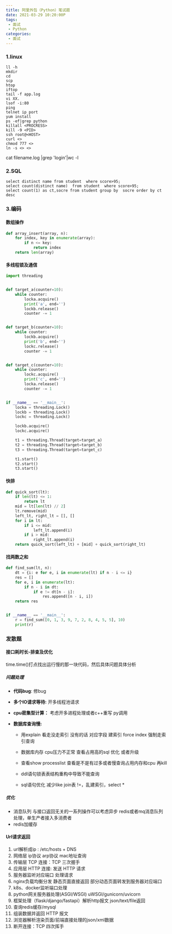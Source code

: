 ```yaml
---
title: 阿里外包（Python）笔试题
date: 2021-03-29 10:20:00P
tags: 
 - 面试
 - Python
categories: 
 - 面试
---
```


### 1.linux

```shell
ll -h
mkdir
cd
scp
htop
iftop
tail -f app.log
vi XX.
lsof -i:80
ping
telnet ip port
yum install
ps -ef|grep python
killall <PROCRESS>
kill -9 <PID>
ssh root@<HOST>
curl <>
chmod 777 <>
ln -s <> <> 
```

cat filename.log |grep 'login'|wc -l

### 2.SQL

```mysql
select distinct name from student  where score>95;
select count(distinct name)  from student  where score>95;
select count(1) as ct,socre from student group by  socre order by ct desc 
```

### 3.编码

#### 数组操作

```python
def array_insert(array, n):
    for index, key in enumerate(array):
        if n <= key:
            return index
    return len(array)
```



#### 多线程锁及通信

```python
import threading


def target_a(counter=10):
    while counter:
        locka.acquire()
        print('a', end='')
        lockb.release()
        counter -= 1


def target_b(counter=10):
    while counter:
        lockb.acquire()
        print('b', end='')
        lockc.release()
        counter -= 1


def target_c(counter=10):
    while counter:
        lockc.acquire()
        print('c', end='')
        locka.release()
        counter -= 1


if __name__ == '__main__':
    locka = threading.Lock()
    lockb = threading.Lock()
    lockc = threading.Lock()

    lockb.acquire()
    lockc.acquire()

    t1 = threading.Thread(target=target_a)
    t2 = threading.Thread(target=target_b)
    t3 = threading.Thread(target=target_c)

    t1.start()
    t2.start()
    t3.start()
```



#### 快排 

```python
def quick_sort(lt):
    if len(lt) <= 1:
        return lt
    mid = lt[len(lt) // 2]
    lt.remove(mid)
    left_lt, right_lt = [], []
    for i in lt:
        if i <= mid:
            left_lt.append(i)
        if i > mid:
            right_lt.append(i)
    return quick_sort(left_lt) + [mid] + quick_sort(right_lt)
```

#### 找两数之和

```python
def find_sum(lt, n):
    dt = {i: e for e, i in enumerate(lt) if n - i <= i}
    res = []
    for e, i in enumerate(lt):
        if n - i in dt:
            if e != dt[n - i]:
                res.append([n - i, i])
    return res


if __name__ == '__main__':
    r = find_sum([0, 1, 3, 9, 7, 2, 8, 4, 5, 5], 10)
    print(r)
```



### 发散题

#### 接口耗时长-排查及优化

time.time()打点找出运行慢的那一块代码，然后具体问题具体分析

##### 问题处理

- **代码bug**: 修bug

- **多个IO请求等待:** 开多线程池请求

- **cpu密集型计算：** 考虑开多进程处理或者c++重写 py调用

- **数据库查询慢:**

  - 用explain 看走没走索引 没有的话 对应字段 建索引 force index 强制走索引查询

  - 数据库内存 cpu压力不正常 查看占用高的sql 优化 或者升级 

  - 查看show processlist 查看是不是有过多或者慢查询占用内存和cpu 再kill

  -  ddl语句锁表表结构重构中导致不能查询 

  - sql语句优化 减少like join表  !=，乱建索引，select *

    

##### 优化

- 消息队列 与接口返回无关的一系列操作可以考虑异步 redis或者mq消息队列处理，单生产者接入多消费者
- redis加缓存 



#### Url请求返回

1. url解析成ip : /etc/hosts + DNS
2. 网络层 ip协议 arp协议 mac地址查询
3. 传输层 TCP 连接：TCP 三次握手
4. 应用层 HTTP 连接: 发送 HTTP 请求
5. 服务器监听对应端口 处理请求
6. nginx负载均衡分发 静态页面直接返回 部分动态页面转发到服务器对应端口
7. k8s、docker监听端口处理
8. python网关服务器处理(ASGI/WSGI)  uWSGI/gunicorn/uvicorn
9. 框架处理（flask/django/fastapi）解析http报文 json/text/file返回
10. 查询redis缓存/mysql
11. 组装数据并返回 HTTP 报文
12. 浏览器解析渲染页面/前端直接处理的json/xml数据
13. 断开连接：TCP 四次挥手


